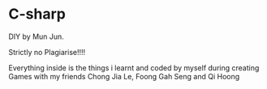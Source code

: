 # C-sharp
DIY by Mun Jun. 

Strictly no Plagiarise!!!!

Everything inside is the things i learnt and coded by myself during creating Games with my friends Chong Jia Le, Foong Gah Seng and Qi Hoong


